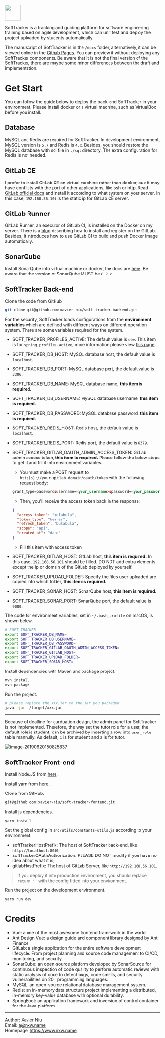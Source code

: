 <img src="http://res.niuxuewei.com/2019-04-09-Logo-1.png" height="50px">

SoftTracker is a tracking and guiding platform for software engineering training based on agile development, which can unit test and deploy the project uploaded by students automatically.

The manuscript of SoftTracker is in the `/docs` folder, alternatively, it can be viewed online in the [Github Pages](https://xavier-niu.github.io/soft-tracker-fontend/). You can preview it without deploying any SoftTracker components. Be aware that it is not the final version of the SoftTracker, there are maybe some minor differences between the draft and implementation.

# Get Start

You can follow the guide below to deploy the back-end SoftTracker in your environment. Please install docker or a virtual machine, such as VirtualBox before you install.

## Database

MySQL and Redis are required for SoftTracker. In development environment, MySQL version is `5.7` and Redis is `4.x`. Besides, you should restore the MySQL database with sql file in `./sql` directory. The extra configuration for Redis is not needed.

## GitLab CE

I prefer to install GitLab CE on virtual machine rather than docker, cuz it may have conflicts with the port of other applications, like ssh or http. Read [GitLab official docs](https://about.gitlab.com/install/) and install it according to what system on your server. In this case, `192.168.56.101` is the static ip for GitLab CE server.

## GitLab Runner

GitLab Runner, an executor of GitLab CI, is installed on the Docker on my server. There is a [blog](https://angristan.xyz/build-push-docker-images-gitlab-ci/) describing how to install and register on the GitLab. Besides, it introduces how to use GitLab CI to build and push Docker Image automatically.

## SonarQube

Install SonarQube into virtual machine or docker, the docs are [here](https://www.sonarqube.org/downloads/). Be aware that the version of SonarQube MUST be `6.7.x`.

## SoftTracker Back-end

Clone the code from GitHub

```bash
git clone git@github.com:xavier-niu/soft-tracker-backend.git
```

For the security, SoftTracker loads configurations from the **environment variables** which are defined with different ways on different operation system. There are some variables required for the system.

- SOFT_TRACKER_PROFILES_ACTIVE: The default value is `dev`. This item is for `spring.profiles.active`, more information please view [this page](https://docs.spring.io/spring-boot/docs/current/reference/html/boot-features-profiles.html).

- SOFT_TRACKER_DB_HOST: MySQL database host, the default value is `localhost`.

- SOFT_TRACKER_DB_PORT: MySQL database port, the default value is `3306`.

- SOFT_TRACKER_DB_NAME: MySQL database name, **this item is required.**

- SOFT_TRACKER_DB_USERNAME: MySQL database username, **this item is required.**

- SOFT_TRACKER_DB_PASSWORD: MySQL database password, **this item is required.**

- SOFT_TRACKER_REDIS_HOST: Redis host, the default value is `localhost`.

- SOFT_TRACKER_REDIS_PORT: Redis port, the default value is `6379`.

- SOFT_TRACKER_GITLAB_OAUTH_ADMIN_ACCESS_TOKEN: GitLab admin access token, **this item is required.** Please follow the below steps to get it and fill it into environment variables.

  - You must make a POST request to `http(s)://your.gitlab.domain/oauth/token` with the following request body:

  ```html
  grant_type=password&username=<your_username>&password=<your_password>
  ```

  - Then, you'll receive the access token back in the response:

  ```json
  {
    "access_token": "bulabula",
    "token_type": "bearer",
    "refresh_token": "bulabula",
    "scope": "api",
    "created_at": "date"
  }
  ```

  - Fill this item with access token.

- SOFT_TRACKER_GITLAB_HOST: GitLab host,  **this item is required.** In this case, `192.168.56.101` should be filled. DO NOT add extra elements except the ip or domain of the GitLab deployed by yourself.

- SOFT_TRACKER_UPLOAD_FOLDER: Specify the files user uploaded are copied into which folder, **this item is required.**

- SOFT_TRACKER_SONAR_HOST: SonarQube host, **this item is required.**

- SOFT_TRACKER_SONAR_PORT: SonarQube port, the default value is `9000`.

The code for environment variables,  set in `~/.bash_profile` on macOS, is shown below.

```bash
# SOFT_TRACKER
export SOFT_TRACKER_DB_NAME=
export SOFT_TRACKER_DB_USERNAME=
export SOFT_TRACKER_DB_PASSWORD=
export SOFT_TRACKER_GITLAB_OAUTH_ADMIN_ACCESS_TOKEN=
export SOFT_TRACKER_GITLAB_HOST=
export SOFT_TRACKER_UPLOAD_FOLDER=
export SOFT_TRACKER_SONAR_HOST=
```

Install dependencies with Maven and package project.

```bash
mvn install
mvn package
```

Run the project.

```bash
# please replace the xxx.jar to the jar you packaged
java -jar ./target/xxx.jar
```

------

Because of dealline for gurduation design, the admin panel for SoftTracker is not implemented. Therefore, the way set the tutor role for a user, the default role is student, can be archived by inserting a row into `user_role` table mannully. As default, `1` is for student and `2` is for tutor.

![image-20190620150825837](http://res.niuxuewei.com/2019-06-20-070826.png)

## SoftTracker Front-end

Install Node.JS from [here](https://nodejs.org/en/).

Install yarn from [here](https://yarnpkg.com/en/).

Clone from GitHub.

```bash
git@github.com:xavier-niu/soft-tracker-fontend.git
```

Install js dependencies.

```bash
yarn install
```

Set the global config in `src/utils/constants-utils.js` according to your environment.

- softTrackerHostPrefix: The host of SoftTracker back-end, like `http://localhost:8080`;
- softTrackerOAuthAuthorization: PLEASE DO NOT modify if you have no idea about what it is;
- gitlabHostPrefix: The host of GitLab Server, like `http://192.168.56.101`.

> If you deploy it into production environment, you should replace `return ''` with the config fitted into your environment.

Run the project on the development environment.

```bash
yarn run dev
```

# Credits

- Vue: a one of the most awesome frontend framework in the world
- Ant Design Vue:  a design guide and component library designed by Ant Finance
- GitLab: a single application for the entire software development lifecycle. From project planning and source code management to CI/CD, monitoring, and security.
- SonarQube: an open-source platform developed by SonarSource for continuous inspection of code quality to perform automatic reviews with static analysis of code to detect bugs, code smells, and security vulnerabilities on 20+ programming languages. 
- MySQL: an open-source relational database management system.
- Redis: an in-memory data structure project implementing a distributed, in-memory key-value database with optional durability.
- SpringBoot: an application framework and inversion of control container for the Java platform.

------

Author: Xavier Niu<br>Email: a@nxw.name<br>Homepage: https://www.nxw.name
